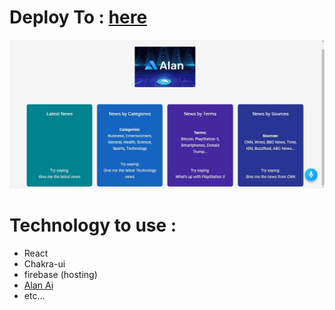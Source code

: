 # Deploy To : [here](https://alan-ai-news-app-7cb4f.web.app/)
 
<img src="https://raw.githubusercontent.com/mahdi-zoraghi/alan-ai-news-app/master/alan-ai-news-screen.jpg" />

# Technology to use :

- React
- Chakra-ui
- firebase (hosting)
- [Alan Ai](https://alan.app/)
- etc...
